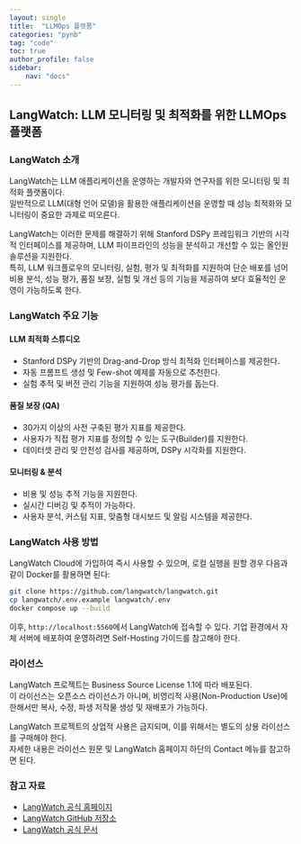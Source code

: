 ```yaml
---
layout: single
title:  "LLMOps 플랫폼"
categories: "pynb"
tag: "code"
toc: true
author_profile: false
sidebar:
    nav: "docs"
---
```


## LangWatch: LLM 모니터링 및 최적화를 위한 LLMOps 플랫폼

### LangWatch 소개
LangWatch는 LLM 애플리케이션을 운영하는 개발자와 연구자를 위한 모니터링 및 최적화 플랫폼이다.  
일반적으로 LLM(대형 언어 모델)을 활용한 애플리케이션을 운영할 때 성능 최적화와 모니터링이 중요한 과제로 떠오른다.  

LangWatch는 이러한 문제를 해결하기 위해 Stanford DSPy 프레임워크 기반의 시각적 인터페이스를 제공하며, LLM 파이프라인의 성능을 분석하고 개선할 수 있는 올인원 솔루션을 지원한다.   
특히, LLM 워크플로우의 모니터링, 실험, 평가 및 최적화를 지원하여 단순 배포를 넘어 비용 분석, 성능 평가, 품질 보장, 실험 및 개선 등의 기능을 제공하여 보다 효율적인 운영이 가능하도록 한다.  

### LangWatch 주요 기능

#### LLM 최적화 스튜디오
- Stanford DSPy 기반의 Drag-and-Drop 방식 최적화 인터페이스를 제공한다.  
- 자동 프롬프트 생성 및 Few-shot 예제를 자동으로 추천한다.  
- 실험 추적 및 버전 관리 기능을 지원하여 성능 평가를 돕는다.  

#### 품질 보장 (QA)
- 30가지 이상의 사전 구축된 평가 지표를 제공한다.  
- 사용자가 직접 평가 지표를 정의할 수 있는 도구(Builder)를 지원한다.  
- 데이터셋 관리 및 안전성 검사를 제공하며, DSPy 시각화를 지원한다.  

#### 모니터링 & 분석
- 비용 및 성능 추적 기능을 지원한다.  
- 실시간 디버깅 및 추적이 가능하다.  
- 사용자 분석, 커스텀 지표, 맞춤형 대시보드 및 알림 시스템을 제공한다.  

### LangWatch 사용 방법
LangWatch Cloud에 가입하여 즉시 사용할 수 있으며, 로컬 실행을 원할 경우 다음과 같이 Docker를 활용하면 된다:

```bash
git clone https://github.com/langwatch/langwatch.git
cp langwatch/.env.example langwatch/.env
docker compose up --build
```

이후, `http://localhost:5560`에서 LangWatch에 접속할 수 있다.
기업 환경에서 자체 서버에 배포하여 운영하려면 Self-Hosting 가이드를 참고해야 한다.

### 라이선스
LangWatch 프로젝트는 Business Source License 1.1에 따라 배포된다.   
이 라이선스는 오픈소스 라이선스가 아니며, 비영리적 사용(Non-Production Use)에 한해서만 복사, 수정, 파생 저작물 생성 및 재배포가 가능하다.  

LangWatch 프로젝트의 상업적 사용은 금지되며, 이를 위해서는 별도의 상용 라이선스를 구매해야 한다.  
자세한 내용은 라이선스 원문 및 LangWatch 홈페이지 하단의 Contact 메뉴를 참고하면 된다.  

### 참고 자료  
- [LangWatch 공식 홈페이지](https://langwatch.ai)  
- [LangWatch GitHub 저장소](https://github.com/langwatch/langwatch)  
- [LangWatch 공식 문서](https://docs.langwatch.ai)  

